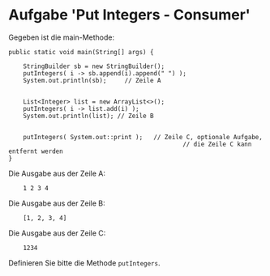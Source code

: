 # Aufgabe 'Put Integers - Consumer'

Gegeben ist die main-Methode:

	public static void main(String[] args) {

		StringBuilder sb = new StringBuilder();
		putIntegers( i -> sb.append(i).append(" ") );
		System.out.println(sb); 	// Zeile A

		
		List<Integer> list = new ArrayList<>();
		putIntegers( i -> list.add(i) );
		System.out.println(list); // Zeile B

		
		putIntegers( System.out::print ); 	// Zeile C, optionale Aufgabe, 
													// die Zeile C kann entfernt werden
	}

Die Ausgabe aus der Zeile A:

		1 2 3 4
		
Die Ausgabe aus der Zeile B:

		[1, 2, 3, 4]

Die Ausgabe aus der Zeile C:

		1234

Definieren Sie bitte die Methode `putIntegers`. 
